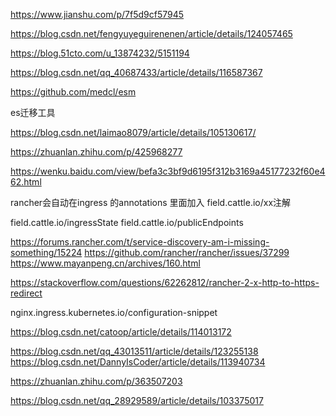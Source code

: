 https://www.jianshu.com/p/7f5d9cf57945


https://blog.csdn.net/fengyuyeguirenenen/article/details/124057465

https://blog.51cto.com/u_13874232/5151194


https://blog.csdn.net/qq_40687433/article/details/116587367


https://github.com/medcl/esm

es迁移工具


https://blog.csdn.net/laimao8079/article/details/105130617/

https://zhuanlan.zhihu.com/p/425968277

https://wenku.baidu.com/view/befa3c3bf9d6195f312b3169a45177232f60e462.html



rancher会自动在ingress 的annotations 里面加入
field.cattle.io/xx注解

field.cattle.io/ingressState
field.cattle.io/publicEndpoints


https://forums.rancher.com/t/service-discovery-am-i-missing-something/15224
https://github.com/rancher/rancher/issues/37299
https://www.mayanpeng.cn/archives/160.html

https://stackoverflow.com/questions/62262812/rancher-2-x-http-to-https-redirect

nginx.ingress.kubernetes.io/configuration-snippet

https://blog.csdn.net/catoop/article/details/114013172



https://blog.csdn.net/qq_43013511/article/details/123255138
https://blog.csdn.net/DannyIsCoder/article/details/113940734

https://zhuanlan.zhihu.com/p/363507203

https://blog.csdn.net/qq_28929589/article/details/103375017
